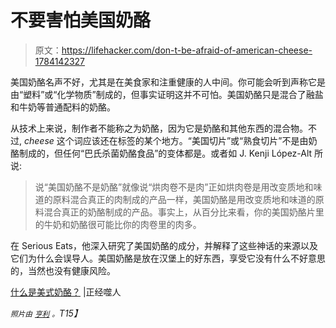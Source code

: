 # 不要害怕美国奶酪

> 原文：<https://lifehacker.com/don-t-be-afraid-of-american-cheese-1784142327>

美国奶酪名声不好，尤其是在美食家和注重健康的人中间。你可能会听到声称它是由“塑料”或“化学物质”制成的，但事实证明这并不可怕。美国奶酪只是混合了融盐和牛奶等普通配料的奶酪。



从技术上来说，制作者不能称之为奶酪，因为它是奶酪和其他东西的混合物。不过, *cheese* 这个词应该还在标签的某个地方。“美国切片”或“熟食切片”不是由奶酪制成的，但任何“巴氏杀菌奶酪食品”的变体都是。或者如 J. Kenji López-Alt 所说:

> 说“美国奶酪不是奶酪”就像说“烘肉卷不是肉”正如烘肉卷是用改变质地和味道的原料混合真正的肉制成的产品一样，美国奶酪是用改变质地和味道的原料混合真正的奶酪制成的产品。事实上，从百分比来看，你的美国奶酪片里的牛奶和奶酪很可能比你的肉卷里的肉多。

在 Serious Eats，他深入研究了美国奶酪的成分，并解释了这些神话的来源以及它们为什么会误导人。美国奶酪是放在汉堡上的好东西，享受它没有什么不好意思的，当然也没有健康风险。

[什么是美式奶酪？](http://www.seriouseats.com/2016/07/whats-really-in-american-cheese.html) |正经噬人

*<small>照片由</small>* [*<small>亨利</small>*](https://www.flickr.com/photos/hankzby/15692508411/) *<small>。</small>T15】*